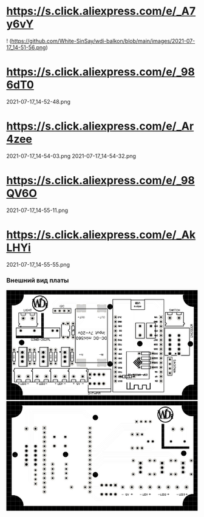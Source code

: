 # https://s.click.aliexpress.com/e/_A7y6vY
! (https://github.com/White-SinSay/wdi-balkon/blob/main/images/2021-07-17_14-51-56.png)

# https://s.click.aliexpress.com/e/_986dT0
2021-07-17_14-52-48.png

# https://s.click.aliexpress.com/e/_Ar4zee
2021-07-17_14-54-03.png
2021-07-17_14-54-32.png

# https://s.click.aliexpress.com/e/_98QV6O
2021-07-17_14-55-11.png

# https://s.click.aliexpress.com/e/_AkLHYi
2021-07-17_14-55-55.png

### Внешний вид платы
![Схема](https://github.com/White-SinSay/wdi-balkon/blob/main/images/PCB_layer_up.png)
![Схема](https://github.com/White-SinSay/wdi-balkon/blob/main/images/PCB_layer_down.png)
